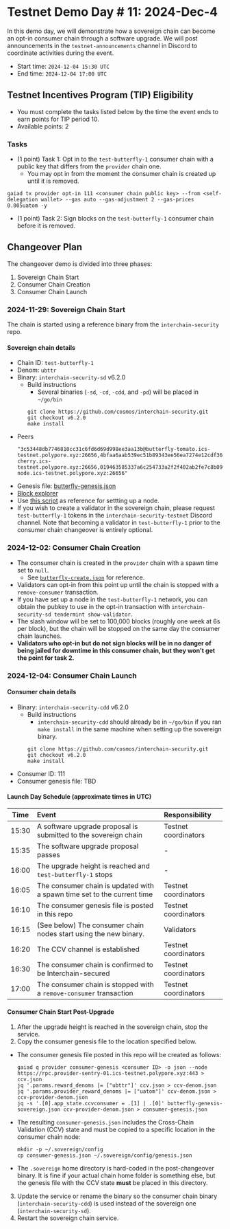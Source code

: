 # Testnet Demo Day # 11: 2024-Dec-4

In this demo day, we will demonstrate how a sovereign chain can become an opt-in consumer chain through a software upgrade.
We will post announcements in the `testnet-announcements` channel in Discord to coordinate activities during the event.

* Start time: `2024-12-04 15:30 UTC`
* End time: `2024-12-04 17:00 UTC`

## Testnet Incentives Program (TIP) Eligibility

* You must complete the tasks listed below by the time the event ends to earn points for TIP period 10.
* Available points: 2

### Tasks

* (1 point) Task 1: Opt in to the `test-butterfly-1` consumer chain with a public key that differs from the `provider` chain one.
  * You may opt in from the moment the consumer chain is created up until it is removed.
```
gaiad tx provider opt-in 111 <consumer chain public key> --from <self-delegation wallet> --gas auto --gas-adjustment 2 --gas-prices 0.005uatom -y
```
* (1 point) Task 2: Sign blocks on the `test-butterfly-1` consumer chain before it is removed.


## Changeover Plan

The changeover demo is divided into three phases:
1. Sovereign Chain Start
2. Consumer Chain Creation
3. Consumer Chain Launch

### 2024-11-29: Sovereign Chain Start

The chain is started using a reference binary from the `interchain-security` repo.

#### Sovereign chain details

* Chain ID: `test-butterfly-1`
* Denom: `ubttr`
* Binary: `interchain-security-sd` v6.2.0
  * Build instructions
    * Several binaries (`-sd`, `-cd`, `-cdd`, and `-pd`) will be placed in `~/go/bin`
    ```
    git clone https://github.com/cosmos/interchain-security.git
    git checkout v6.2.0
    make install
    ```
* Peers
  ```
  "3c53448db7746810cc31c6fd6d69d998ee3aa13b@butterfly-tomato.ics-testnet.polypore.xyz:26656,4bfaa6aab539ec51b89343ee56ea7274e12cdf36@butterfly-cherry.ics-testnet.polypore.xyz:26656,019463585337a6c254733a2f2f402ab2fe7c8b09@butterfly-node.ics-testnet.polypore.xyz:26656"
  ```
* Genesis file: [butterfly-genesis.json](./butterfly-genesis.json)
* [Block explorer](https://explorer.polypore.xyz/test-butterfly-1)
* Use [this script](./join-butterfly-sovereign.sh) as reference for settting up a node.
* If you wish to create a validator in the sovereign chain, please request `test-butterfly-1` tokens in the `interchain-security-testnet` Discord channel. Note that becoming a validator in `test-butterfly-1` prior to the consumer chain changeover is entirely optional.

### 2024-12-02: Consumer Chain Creation

* The consumer chain is created in the `provider` chain with a spawn time set to `null`.
  * See [`butterfly-create.json`](./butterfly-create.json) for reference.
* Validators can opt-in from this point up until the chain is stopped with a `remove-consumer` transaction.
* If you have set up a node in the `test-butterfly-1` network, you can obtain the pubkey to use in the opt-in transaction with `interchain-security-sd tendermint show-validator`.
* The slash window will be set to 100,000 blocks (roughly one week at 6s per block), but the chain will be stopped on the same day the consumer chain launches.
* **Validators who opt-in but do not sign blocks will be in no danger of being jailed for downtime in this consumer chain, but they won't get the point for task 2.**

### 2024-12-04: Consumer Chain Launch

#### Consumer chain details

* Binary: `interchain-security-cdd` v6.2.0
  * Build instructions
    * `interchain-security-cdd` should already be in `~/go/bin` if you ran `make install` in the same machine when setting up the sovereign binary.
    ```
    git clone https://github.com/cosmos/interchain-security.git
    git checkout v6.2.0
    make install
    ```
* Consumer ID: 111
* Consumer genesis file: TBD

#### Launch Day Schedule (approximate times in UTC)

| Time  | Event                                                                   | Responsibility       |
| :---: | :---------------------------------------------------------------------- | :------------------- |
| 15:30 | A software upgrade proposal is submitted to the sovereign chain         | Testnet coordinators |
| 15:35 | The software upgrade proposal passes                                    | -                    |
| 16:00 | The upgrade height is reached and `test-butterfly-1` stops              | -                    |
| 16:05 | The consumer chain is updated with a spawn time set to the current time | Testnet coordinators |
| 16:10 | The consumer genesis file is posted in this repo                        | Testnet coordinators |
| 16:15 | (See below) The consumer chain nodes start using the new binary.        | Validators           |
| 16:20 | The CCV channel is established                                          | Testnet coordinators |
| 16:30 | The consumer chain is confirmed to be Interchain-secured                | Testnet coordinators |
| 17:00 | The consumer chain is stopped with a `remove-consumer` transaction      | Testnet coordinators |

#### Consumer Chain Start Post-Upgrade

1. After the upgrade height is reached in the sovereign chain, stop the service.
2. Copy the consumer genesis file to the location specified below.
  * The consumer genesis file posted in this repo will be created as follows:
    ```
    gaiad q provider consumer-genesis <consumer ID> -o json --node https://rpc.provider-sentry-01.ics-testnet.polypore.xyz:443 > ccv.json
    jq '.params.reward_denoms |= ["ubttr"]' ccv.json > ccv-denom.json
    jq '.params.provider_reward_denoms |= ["uatom"]' ccv-denom.json > ccv-provider-denom.json
    jq -s '.[0].app_state.ccvconsumer = .[1] | .[0]' butterfly-genesis-sovereign.json ccv-provider-denom.json > consumer-genesis.json
    ```
  * The resulting `consumer-genesis.json` includes the Cross-Chain Validation (CCV) state and must be copied to a specific location in the consumer chain node:
    ```
    mkdir -p ~/.sovereign/config
    cp consumer-genesis.json ~/.sovereign/config/genesis.json
    ```
  * The `.sovereign` home directory is hard-coded in the post-changeover binary. It is fine if your actual chain home folder is something else, but the genesis file with the CCV state **must** be placed in this directory.
3. Update the service or rename the binary so the consumer chain binary (`interchain-security-cdd`) is used instead of the sovereign one (`interchain-security-sd`).
4. Restart the sovereign chain service.
